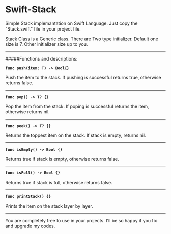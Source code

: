 Swift-Stack
===========

Simple Stack implemantation on Swift Language. Just copy the "Stack.swift" file  in your project file.

Stack Class is a Generic class. There are Two type initializer. Default one size is 7. Other initializer size up to you.
<hr>
#####Functions and descriptions:
<p><code><b>func push(item: T) -> Bool{}</b></code></p>
Push the item to the stack. If pushing is successful returns true, otherwise returns false.<br>
<hr>
<p><code><b>func pop() -> T? {}</b></code></p>
Pop the item from the stack. If poping is successful returns the item, otherwise returns nil.<br>
<hr>
<p><code><b>func peek() -> T? {}</b></code></p>
Returns the toppest item on the stack. If stack is empty, returns nil.<br>
<hr>
<p><code><b>func isEmpty() -> Bool {}</b></code></p>
Returns true if stack is empty, otherwise returns false.<br>
<hr>
<p><code><b>func isFull() -> Bool {}</b></code></p>
Returns true if stack is full, otherwise returns false.<br>
<hr>
<p><code><b>func printStack() {}</b></code></p>
Prints the item on the stack layer by layer.
<hr>
You are completely free to use in your projects. I'll be so happy if you fix and upgrade my codes.
